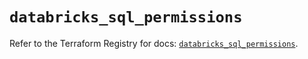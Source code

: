 # `databricks_sql_permissions`

Refer to the Terraform Registry for docs: [`databricks_sql_permissions`](https://registry.terraform.io/providers/databricks/databricks/1.63.0/docs/resources/sql_permissions).
